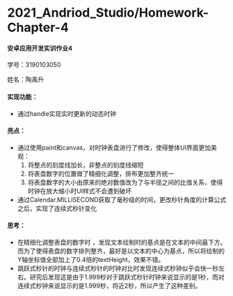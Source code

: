 ﻿# 2021_Andriod_Studio/Homework-Chapter-4
#### 安卓应用开发实训作业4

学号：3190103050

姓名：陶禹升

#### 实现功能： 

- 通过handle实现实时更新的动态时钟

#### 亮点：

- 通过使用paint和canvas，对时钟表盘进行了修改，使得整体UI界面更加美观：
  1. 将整点的刻度线加长，非整点的刻度线缩短
  2. 将表盘数字的位置做了精细化调整，排布更加整齐统一
  3. 将表盘数字的大小由原来的绝对数值改为了与半径之间的比值关系，使得时钟在放大缩小时UI样式不会遭到破坏
- 通过Calendar.MILLISECOND获取了毫秒级的时间，更改秒针角度的计算公式之后，实现了连续式秒针变化

#### 思考：

- 在精细化调整表盘的数字时 ，发现文本绘制时的基点是在文本的中间最下方。而为了使得表盘的数字排列整齐，最好是以文本的中心为基点，所以将绘制的Y轴坐标值全部加上了0.4倍的textHeight，效果不错。
- 跳跃式秒针的时钟与连续式秒针的时钟对比时发现连续式秒钟似乎会快一秒左右。研究后发现这是由于1.999秒对于跳跃式秒针时钟来说显示的是1秒，而对连续式秒钟来说显示的是1.999秒，将近2秒，所以产生了这种差别。
